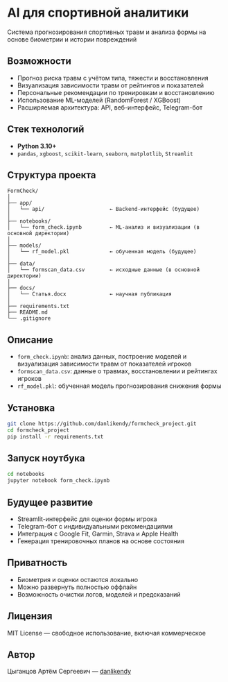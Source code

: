 # AI для спортивной аналитики

Система прогнозирования спортивных травм и анализа формы на основе биометрии и истории повреждений

## Возможности

- Прогноз риска травм с учётом типа, тяжести и восстановления
- Визуализация зависимости травм от рейтингов и показателей
- Персональные рекомендации по тренировкам и восстановлению
- Использование ML-моделей (RandomForest / XGBoost)
- Расширяемая архитектура: API, веб-интерфейс, Telegram-бот

## Стек технологий

- **Python 3.10+**
- `pandas`, `xgboost`, `scikit-learn`, `seaborn`, `matplotlib`, `Streamlit`

## Структура проекта

```
FormCheck/
│
├── app/                   
│   └── api/                     ← Backend-интерфейс (будущее)
│
├── notebooks/
│   └── form_check.ipynb         ← ML-анализ и визуализации (в основной директории)
│
├── models/
│   └── rf_model.pkl             ← обученная модель (будущее)
│
├── data/
│   └── formscan_data.csv        ← исходные данные (в основной директории)
│
├── docs/
│   └── Статья.docx              ← научная публикация
│
├── requirements.txt
├── README.md
└── .gitignore
```

## Описание

- `form_check.ipynb`: анализ данных, построение моделей и визуализация зависимости травм от показателей игроков
- `formscan_data.csv`: данные о травмах, восстановлении и рейтингах игроков
- `rf_model.pkl`: обученная модель прогнозирования снижения формы

## Установка

```bash
git clone https://github.com/danlikendy/formcheck_project.git
cd formcheck_project
pip install -r requirements.txt
```

## Запуск ноутбука

```bash
cd notebooks
jupyter notebook form_check.ipynb
```

## Будущее развитие

- Streamlit-интерфейс для оценки формы игрока
- Telegram-бот с индивидуальными рекомендациями
- Интеграция с Google Fit, Garmin, Strava и Apple Health
- Генерация тренировочных планов на основе состояния

## Приватность

- Биометрия и оценки остаются локально
- Можно развернуть полностью оффлайн
- Возможность очистки логов, моделей и предсказаний

## Лицензия

MIT License — свободное использование, включая коммерческое

## Автор

Цыганцов Артём Сергеевич — [danlikendy](https://github.com/danlikendy)
